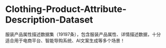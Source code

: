# Clothing-Product-Attribute-Description-Dataset
服装产品属性描述数据集（19197条），包含服装产品属性、详情描述数据，十分适合用于电商平台、智能导购系统、AI文案生成等多个场景！
